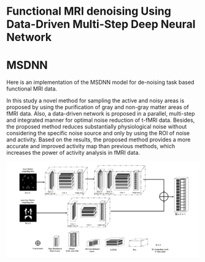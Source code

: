 # Functional MRI denoising Using Data-Driven Multi-Step Deep Neural Network 

# MSDNN

Here is an implementation of the MSDNN model for de-noising task based functional MRI data.

In this study a novel method for sampling the active and noisy areas is proposed by using the purification of gray and non-gray matter areas of fMRI data. Also, a data-driven network is proposed in a parallel, multi-step and integrated manner for optimal noise reduction of t-fMRI data. Besides, the proposed method reduces substantially physiological noise without considering the specific noise source and only by using the ROI of noise and activity. Based on the results, the proposed method provides a more accurate and improved activity map than previous methods, which increases the power of activity analysis in fMRI data.



![MSDNN flow chart](https://github.com/SinaGhaffarzadeh/Functional-MRI-denoising-using-data-driven-multi-step-deep-neural-network/blob/master/Images/MSDNN.jpg?raw=true)
